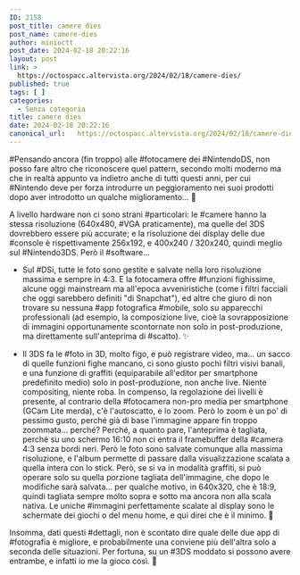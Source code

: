 ```yaml
---
ID: 2158
post_title: camere dies
post_name: camere-dies
author: minioctt
post_date: 2024-02-18 20:22:16
layout: post
link: >
  https://octospacc.altervista.org/2024/02/18/camere-dies/
published: true
tags: [ ]
categories:
  - Senza categoria
title: camere dies
date: 2024-02-18 20:22:16
canonical_url:   https://octospacc.altervista.org/2024/02/18/camere-dies/
---
```

<!-- wp:paragraph -->
<p>#Pensando ancora (fin troppo) alle #fotocamere dei #NintendoDS, non posso fare altro che riconoscere quel pattern, secondo molti moderno ma che in realtà appunto va indietro anche di tutti questi anni, per cui #Nintendo deve per forza introdurre un peggioramento nei suoi prodotti dopo aver introdotto un qualche miglioramento... 🐞</p>
<!-- /wp:paragraph -->

<!-- wp:paragraph -->
<p>A livello hardware non ci sono strani #particolari: le #camere hanno la stessa risoluzione (640x480, #VGA praticamente), ma quelle del 3DS dovrebbero essere più accurate; e la risoluzione dei display delle due #console è rispettivamente 256x192, e  400x240 / 320x240, quindi meglio sul #Nintendo3DS. Però il #software...</p>
<!-- /wp:paragraph -->

<!-- wp:list -->
<ul><!-- wp:list-item -->
<li>Sul #DSi, tutte le foto sono gestite e salvate nella loro risoluzione massima e sempre in 4:3. E la fotocamera offre #funzioni fighissime, alcune oggi mainstream ma all'epoca avveniristiche (come i filtri facciali che oggi sarebbero definiti "di Snapchat"), ed altre che giuro di non trovare su nessuna #app fotografica #mobile, solo su apparecchi professionali (ad esempio, la composizione live, cioè la sovrapposizione di immagini opportunamente scontornate non solo in post-produzione, ma direttamente sull'anteprima di #scatto). ✨</li>
<!-- /wp:list-item --></ul>
<!-- /wp:list -->

<!-- wp:list -->
<ul><!-- wp:list-item -->
<li>Il 3DS fa le #foto in 3D, molto figo, e può registrare video, ma... un sacco di quelle funzioni fighe mancano, ci sono giusto pochi filtri visivi banali, e una funzione di graffiti (equiparabile all'editor per smartphone predefinito medio) solo in post-produzione, non anche live. Niente compositing, niente roba. In compenso, la regolazione dei livelli è presente, al contrario della #fotocamera non-pro media per smartphone (GCam Lite merda), c'è l'autoscatto, e lo zoom. Però lo zoom è un po' di pessimo gusto, perché già di base l'immagine appare fin troppo zoommata... perché? Perché, a quanto pare, l'anteprima è tagliata, perché su uno schermo 16:10 non ci entra il framebuffer della #camera 4:3 senza bordi neri. Però le foto sono salvate comunque alla massima risoluzione, e l'album permette di passare dalla visualizzazione scalata a quella intera con lo stick. Però, se si va in modalità graffiti, si può operare solo su quella porzione tagliata dell'immagine, che dopo le modifiche sarà salvata... per qualche motivo, in 640x320, che è 18:9, quindi tagliata sempre molto sopra e sotto ma ancora non alla scala nativa. Le uniche #immagini perfettamente scalate al display sono le schermate dei giochi o del menu home, e qui direi che è il minimo. 🔪</li>
<!-- /wp:list-item --></ul>
<!-- /wp:list -->

<!-- wp:paragraph -->
<p>Insomma, dati questi #dettagli, non è scontato dire quale delle due app di #fotografia è migliore, e probabilmente una conviene più dell'altra solo a seconda delle situazioni. Per fortuna, su un #3DS moddato si possono avere entrambe, e infatti io me la gioco così. 📸</p>
<!-- /wp:paragraph -->